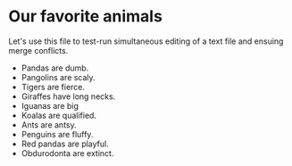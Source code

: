 # Our favorite animals

Let's use this file to test-run simultaneous editing of a text file and ensuing merge conflicts.

- Pandas are dumb.
- Pangolins are scaly.
- Tigers are fierce.
- Giraffes have long necks.
- Iguanas are big
- Koalas are qualified.
- Ants are antsy.
- Penguins are fluffy.
- Red pandas are playful.
- Obdurodonta are extinct.